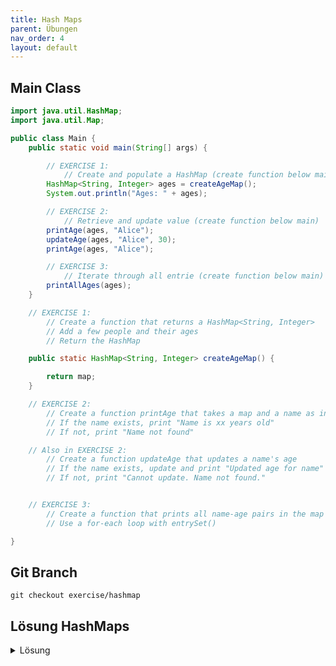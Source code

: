 ```yaml
---
title: Hash Maps
parent: Übungen
nav_order: 4
layout: default
---
```


## Main Class
```java
import java.util.HashMap;
import java.util.Map;

public class Main {
    public static void main(String[] args) {

        // EXERCISE 1:
            // Create and populate a HashMap (create function below main)
        HashMap<String, Integer> ages = createAgeMap();
        System.out.println("Ages: " + ages);

        // EXERCISE 2:
            // Retrieve and update value (create function below main)
        printAge(ages, "Alice");
        updateAge(ages, "Alice", 30);
        printAge(ages, "Alice");

        // EXERCISE 3:
            // Iterate through all entrie (create function below main)
        printAllAges(ages);
    }

    // EXERCISE 1:
        // Create a function that returns a HashMap<String, Integer>
        // Add a few people and their ages
        // Return the HashMap

    public static HashMap<String, Integer> createAgeMap() {

        return map;
    }

    // EXERCISE 2:
        // Create a function printAge that takes a map and a name as input parameters
        // If the name exists, print "Name is xx years old"
        // If not, print "Name not found"

    // Also in EXERCISE 2:
        // Create a function updateAge that updates a name's age
        // If the name exists, update and print "Updated age for name"
        // If not, print "Cannot update. Name not found."


    // EXERCISE 3:
        // Create a function that prints all name-age pairs in the map
        // Use a for-each loop with entrySet()

}
```

## Git Branch
```console
git checkout exercise/hashmap
```



## Lösung HashMaps

<details>
    <summary>
        Lösung
    </summary>
<div class="my-code-container">
    <h2>Main Class</h2>
    {% highlight java %}import java.util.HashMap;
import java.util.Map;

public class Main {
    public static void main(String[] args) {

        // EXERCISE 1:
            // Create and populate a HashMap (create function below main)
        HashMap<String, Integer> ages = createAgeMap();
        System.out.println("Ages: " + ages);

        // EXERCISE 2:
            // Retrieve and update value (create function below main)
        printAge(ages, "Alice");
        updateAge(ages, "Alice", 30);
        printAge(ages, "Alice");

        // EXERCISE 3:
            // Iterate through all entrie (create function below main)
        printAllAges(ages);
    }

    // EXERCISE 1:
        // Create a function that returns a HashMap<String, Integer>
        // Add a few people and their ages
        // Return the HashMap
    public static HashMap<String, Integer> createAgeMap() {
        HashMap<String, Integer> map = new HashMap<>();
        map.put("Alice", 25);
        map.put("Bob", 28);
        map.put("Charlie", 22);
        return map;
    }

    // EXERCISE 2:
        // Create a function printAge that takes a map and a name
        // If the name exists, print "Name is xx years old"
        // If not, print "Name not found"
    public static void printAge(HashMap<String, Integer> map, String name) {
        if (map.containsKey(name)) {
            System.out.println(name + " is " + map.get(name) + " years old.");
        } else {
            System.out.println(name + " not found.");
        }
    }

    // Also in EXERCISE 2:
        // Create a function updateAge that updates a name's age
        // If the name exists, update and print "Updated age for name"
        // If not, print "Cannot update. Name not found."
    public static void updateAge(HashMap<String, Integer> map, String name, int newAge) {
        if (map.containsKey(name)) {
            map.put(name, newAge);
            System.out.println("Updated age for " + name);
        } else {
            System.out.println("Cannot update. " + name + " not found.");
        }
    }

    // EXERCISE 3:
        // Create a function that prints all name-age pairs in the map
        // Use a for-each loop with entrySet()
    public static void printAllAges(HashMap<String, Integer> map) {
        for (Map.Entry<String, Integer> entry : map.entrySet()) {
            System.out.println(entry.getKey() + " => " + entry.getValue() + " years old");
        }
    }
}{% endhighlight %}
</div>
</details>
